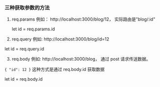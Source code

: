 
### 三种获取参数的方法

1. req.params
例如： http://localhost:3000/blog/12， 实际路由是"blog/:id"

    let id = req.params.id

2. req.query
例如: http://localhost:3000/blog/id=12

  let id = req.query.id

3. req.body
例如: http://localhost:3000/blog， 通过 post 请求传送数据。

`
{
  "id": 12
}
`
这种方式是通过 req.body.id 获取数据

  let id = req.body.id
